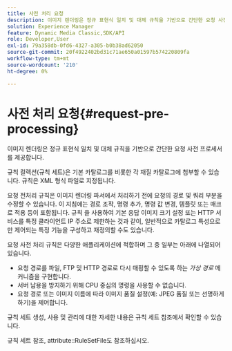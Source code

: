 ```yaml
---
title: 사전 처리 요청
description: 이미지 렌더링은 정규 표현식 일치 및 대체 규칙을 기반으로 간단한 요청 사전 프로세서를 제공합니다.
solution: Experience Manager
feature: Dynamic Media Classic,SDK/API
role: Developer,User
exl-id: 79a358db-0fd6-4327-a305-b0b38ad62050
source-git-commit: 20f4922402bd31c71ae650a01597b574220809fa
workflow-type: tm+mt
source-wordcount: '210'
ht-degree: 0%

---
```


# 사전 처리 요청{#request-pre-processing}

이미지 렌더링은 정규 표현식 일치 및 대체 규칙을 기반으로 간단한 요청 사전 프로세서를 제공합니다.

규칙 컬렉션(규칙 세트)은 기본 카탈로그를 비롯한 각 재질 카탈로그에 첨부할 수 있습니다. 규칙은 XML 형식 파일로 지정됩니다.

요청 전처리 규칙은 이미지 렌더링 파서에서 처리하기 전에 요청의 경로 및 쿼리 부분을 수정할 수 있습니다. 이 지침에는 경로 조작, 명령 추가, 명령 값 변경, 템플릿 또는 매크로 적용 등이 포함됩니다. 규칙 을 사용하여 기본 응답 이미지 크기 설정 또는 HTTP 서비스를 특정 클라이언트 IP 주소로 제한하는 것과 같이, 일반적으로 카탈로그 특성으로만 제어되는 특정 기능을 구성하고 재정의할 수도 있습니다.

요청 사전 처리 규칙은 다양한 애플리케이션에 적합하며 그 중 일부는 아래에 나열되어 있습니다.

* 요청 경로를 파일, FTP 및 HTTP 경로로 다시 매핑할 수 있도록 하는 *가상 경로* 메커니즘을 구현합니다.
* 서버 남용을 방지하기 위해 CPU 중심의 명령을 사용할 수 없습니다.
* 요청 경로 또는 이미지 이름에 따라 이미지 품질 설정(예: JPEG 품질 또는 선명하게 하기)을 제어합니다.

규칙 세트 생성, 사용 및 관리에 대한 자세한 내용은 규칙 세트 참조에서 확인할 수 있습니다.

규칙 세트 참조, attribute::RuleSetFile도 참조하십시오.
